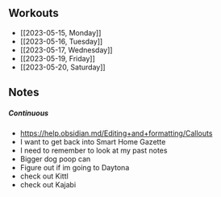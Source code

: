 ## Workouts
- [[2023-05-15, Monday]]
- [[2023-05-16, Tuesday]]
- [[2023-05-17, Wednesday]]
- [[2023-05-19, Friday]]
- [[2023-05-20, Saturday]]

## Notes

##### Continuous
- https://help.obsidian.md/Editing+and+formatting/Callouts
- I want to get back into Smart Home Gazette
- I need to remember to look at my past notes 
- Bigger dog poop can
- Figure out if im going to Daytona 
- check out Kittl 
- check out Kajabi

